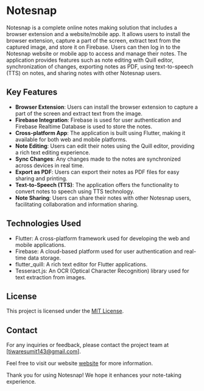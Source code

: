 # Notesnap

Notesnap is a complete online notes making solution that includes a browser extension and a website/mobile app. It allows users to install the browser extension, capture a part of the screen, extract text from the captured image, and store it on Firebase. Users can then log in to the Notesnap website or mobile app to access and manage their notes. The application provides features such as note editing with Quill editor, synchronization of changes, exporting notes as PDF, using text-to-speech (TTS) on notes, and sharing notes with other Notesnap users.

## Key Features

- **Browser Extension**: Users can install the browser extension to capture a part of the screen and extract text from the image.
- **Firebase Integration**: Firebase is used for user authentication and Firebase Realtime Database is used to store the notes.
- **Cross-platform App**: The application is built using Flutter, making it available for both web and mobile platforms.
- **Note Editing**: Users can edit their notes using the Quill editor, providing a rich text editing experience.
- **Sync Changes**: Any changes made to the notes are synchronized across devices in real time.
- **Export as PDF**: Users can export their notes as PDF files for easy sharing and printing.
- **Text-to-Speech (TTS)**: The application offers the functionality to convert notes to speech using TTS technology.
- **Note Sharing**: Users can share their notes with other Notesnap users, facilitating collaboration and information sharing.

## Technologies Used

- Flutter: A cross-platform framework used for developing the web and mobile applications.
- Firebase: A cloud-based platform used for user authentication and real-time data storage.
- flutter_quill: A rich text editor for Flutter applications.
- Tesseract.js: An OCR (Optical Character Recognition) library used for text extraction from images.

## License

This project is licensed under the [MIT License](LICENSE).

## Contact

For any inquiries or feedback, please contact the project team at [tiwaresumit143@gmail.com].

Feel free to visit our website [website](https://fire-alarm-system-2a104.web.app/#/) for more information.

Thank you for using Notesnap! We hope it enhances your note-taking experience.
